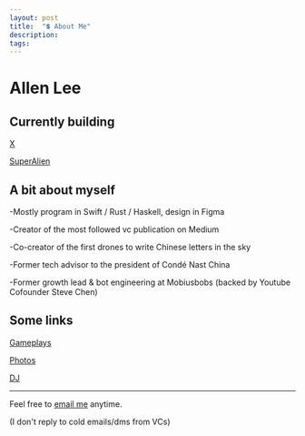 ```yaml
---
layout: post
title:  "💲 About Me"
description: 
tags: 
---
```


# Allen Lee

## Currently building


[X](http://readyplayerx.com/)

[SuperAlien](https://www.producthunt.com/upcoming/superalien)

## A bit about myself

-Mostly program in Swift / Rust / Haskell, design in Figma 

-Creator of the most followed vc publication on Medium

-Co-creator of the first drones to write Chinese letters in the sky

-Former tech advisor to the president of Condé Nast China

-Former growth lead & bot engineering at Mobiusbobs (backed by Youtube Cofounder Steve Chen)

## Some links

[Gameplays](https://www.instagram.com/gho00sts/)

[Photos](https://vsco.co/allenleein/gallery)

[DJ](https://soundcloud.com/archilab)


---

Feel free to [email me](mailto:allenleein@gmail.com) anytime. 

(I don't reply to cold emails/dms from VCs)






